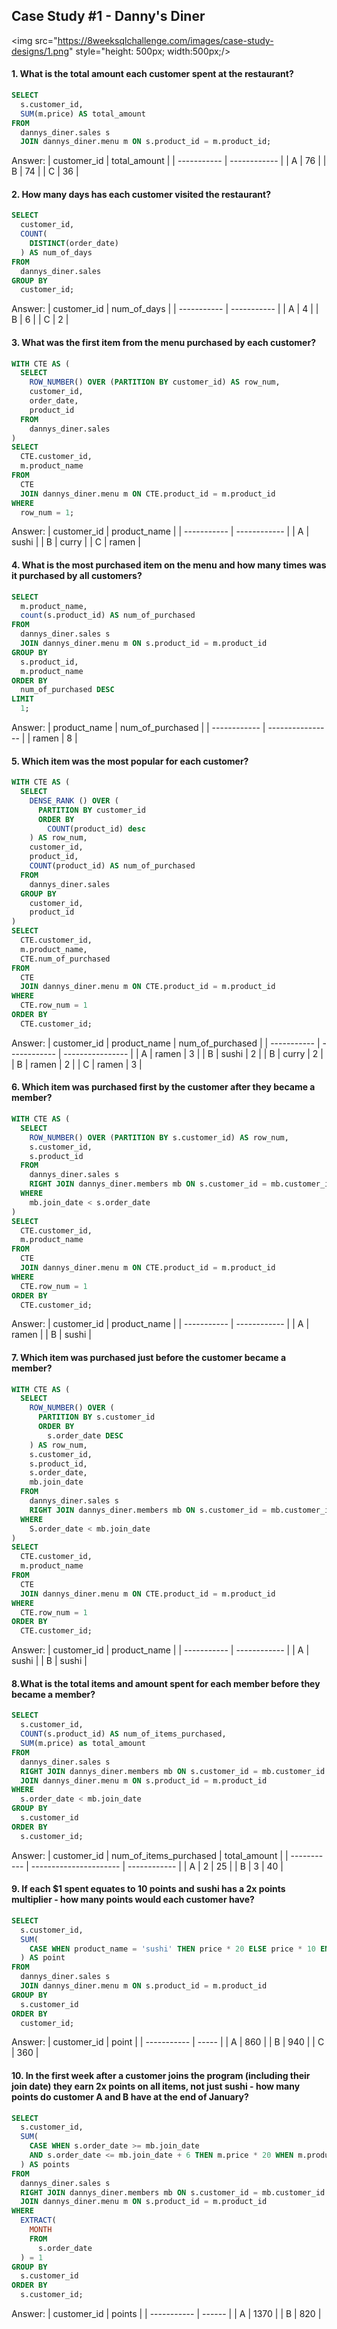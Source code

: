 ## Case Study #1 - Danny's Diner

<img src="https://8weeksqlchallenge.com/images/case-study-designs/1.png" style="height: 500px; width:500px;/>

#### 1. What is the total amount each customer spent at the restaurant?

```SQL
SELECT 
  s.customer_id, 
  SUM(m.price) AS total_amount 
FROM 
  dannys_diner.sales s 
  JOIN dannys_diner.menu m ON s.product_id = m.product_id;
```
Answer:
| customer_id | total_amount |
| ----------- | ------------ |
| A           | 76           |
| B           | 74           |
| C           | 36           |

#### 2. How many days has each customer visited the restaurant?

```SQL
SELECT 
  customer_id, 
  COUNT(
    DISTINCT(order_date)
  ) AS num_of_days 
FROM 
  dannys_diner.sales 
GROUP BY 
  customer_id;
```
Answer:
| customer_id | num_of_days |
| ----------- | ----------- |
| A           | 4           |
| B           | 6           |
| C           | 2           |

#### 3. What was the first item from the menu purchased by each customer?

```SQL
WITH CTE AS (
  SELECT 
    ROW_NUMBER() OVER (PARTITION BY customer_id) AS row_num, 
    customer_id, 
    order_date, 
    product_id 
  FROM 
    dannys_diner.sales
) 
SELECT 
  CTE.customer_id, 
  m.product_name 
FROM 
  CTE 
  JOIN dannys_diner.menu m ON CTE.product_id = m.product_id 
WHERE 
  row_num = 1;
```
Answer:
| customer_id | product_name |
| -----------  | ------------ |
| A              | sushi        |
| B           | curry        |
| C           | ramen        |

#### 4. What is the most purchased item on the menu and how many times was it purchased by all customers?

```SQL
SELECT 
  m.product_name, 
  count(s.product_id) AS num_of_purchased 
FROM 
  dannys_diner.sales s 
  JOIN dannys_diner.menu m ON s.product_id = m.product_id 
GROUP BY 
  s.product_id, 
  m.product_name 
ORDER BY 
  num_of_purchased DESC
LIMIT 
  1;
```
Answer:
| product_name | num_of_purchased |
| ------------ | ---------------- |
| ramen        | 8                |


#### 5. Which item was the most popular for each customer?

```SQL
WITH CTE AS (
  SELECT 
    DENSE_RANK () OVER (
      PARTITION BY customer_id 
      ORDER BY 
        COUNT(product_id) desc
    ) AS row_num, 
    customer_id, 
    product_id, 
    COUNT(product_id) AS num_of_purchased 
  FROM 
    dannys_diner.sales 
  GROUP BY 
    customer_id, 
    product_id
) 
SELECT 
  CTE.customer_id, 
  m.product_name, 
  CTE.num_of_purchased 
FROM 
  CTE 
  JOIN dannys_diner.menu m ON CTE.product_id = m.product_id 
WHERE 
  CTE.row_num = 1 
ORDER BY 
  CTE.customer_id;
```

Answer:
| customer_id | product_name | num_of_purchased |
| ----------- | ------------ | ---------------- |
| A           | ramen        | 3                |
| B           | sushi        | 2                |
| B           | curry        | 2                |
| B           | ramen        | 2                |
| C           | ramen        | 3                |

#### 6. Which item was purchased first by the customer after they became a member?

```SQL
WITH CTE AS (
  SELECT 
    ROW_NUMBER() OVER (PARTITION BY s.customer_id) AS row_num, 
    s.customer_id, 
    s.product_id 
  FROM 
    dannys_diner.sales s 
    RIGHT JOIN dannys_diner.members mb ON s.customer_id = mb.customer_id 
  WHERE 
    mb.join_date < s.order_date
) 
SELECT 
  CTE.customer_id, 
  m.product_name 
FROM 
  CTE 
  JOIN dannys_diner.menu m ON CTE.product_id = m.product_id 
WHERE 
  CTE.row_num = 1 
ORDER BY 
  CTE.customer_id;
```
Answer:
| customer_id | product_name |
| ----------- | ------------ |
| A           | ramen        |
| B           | sushi        |

#### 7. Which item was purchased just before the customer became a member?

```SQL
WITH CTE AS (
  SELECT 
    ROW_NUMBER() OVER (
      PARTITION BY s.customer_id 
      ORDER BY 
        s.order_date DESC
    ) AS row_num, 
    s.customer_id, 
    s.product_id, 
    s.order_date, 
    mb.join_date 
  FROM 
    dannys_diner.sales s 
    RIGHT JOIN dannys_diner.members mb ON s.customer_id = mb.customer_id 
  WHERE 
    S.order_date < mb.join_date
) 
SELECT 
  CTE.customer_id, 
  m.product_name 
FROM 
  CTE 
  JOIN dannys_diner.menu m ON CTE.product_id = m.product_id 
WHERE 
  CTE.row_num = 1 
ORDER BY 
  CTE.customer_id;
```
Answer:
| customer_id | product_name |
| ----------- | ------------ |
| A           | sushi        |
| B           | sushi        |

#### 8.What is the total items and amount spent for each member before they became a member?

```SQL
SELECT 
  s.customer_id, 
  COUNT(s.product_id) AS num_of_items_purchased, 
  SUM(m.price) as total_amount 
FROM 
  dannys_diner.sales s 
  RIGHT JOIN dannys_diner.members mb ON s.customer_id = mb.customer_id 
  JOIN dannys_diner.menu m ON s.product_id = m.product_id 
WHERE 
  s.order_date < mb.join_date 
GROUP BY 
  s.customer_id 
ORDER BY 
  s.customer_id;
```
Answer:
| customer_id | num_of_items_purchased | total_amount |
| ----------- | ---------------------- | ------------ |
| A           | 2                      | 25           |
| B           | 3                      | 40           |

#### 9. If each $1 spent equates to 10 points and sushi has a 2x points multiplier - how many points would each customer have?

```SQL
SELECT 
  s.customer_id, 
  SUM(
    CASE WHEN product_name = 'sushi' THEN price * 20 ELSE price * 10 END
  ) AS point 
FROM 
  dannys_diner.sales s 
  JOIN dannys_diner.menu m ON s.product_id = m.product_id 
GROUP BY 
  s.customer_id 
ORDER BY 
  customer_id;
```
Answer:
| customer_id | point |
| ----------- | ----- |
| A           | 860   |
| B           | 940   |
| C           | 360   |

#### 10. In the first week after a customer joins the program (including their join date) they earn 2x points on all items, not just sushi - how many points do customer A and B have at the end of January?

```SQL
SELECT 
  s.customer_id, 
  SUM(
    CASE WHEN s.order_date >= mb.join_date 
    AND s.order_date <= mb.join_date + 6 THEN m.price * 20 WHEN m.product_name = 'sushi' THEN m.price * 20 ELSE m.price * 10 END
  ) AS points 
FROM 
  dannys_diner.sales s 
  RIGHT JOIN dannys_diner.members mb ON s.customer_id = mb.customer_id 
  JOIN dannys_diner.menu m ON s.product_id = m.product_id 
WHERE 
  EXTRACT(
    MONTH 
    FROM 
      s.order_date
  ) = 1 
GROUP BY 
  s.customer_id 
ORDER BY 
  s.customer_id;
```
Answer:
| customer_id | points |
| ----------- | ------ |
| A           | 1370   |
| B           | 820    |





